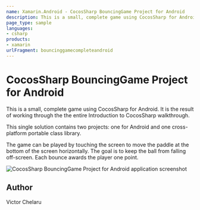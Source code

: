 ```yaml
---
name: Xamarin.Android - CocosSharp BouncingGame Project for Android
description: This is a small, complete game using CocosSharp for Android. It is the result of working through the the entire Introduction to CocosSharp...
page_type: sample
languages:
- csharp
products:
- xamarin
urlFragment: bouncinggamecompleteandroid
---
```

# CocosSharp BouncingGame Project for Android

This is a small, complete game using CocosSharp for Android.  It is the result of working through the the entire Introduction to CocosSharp walkthrough.

This single solution contains two projects:  one for Android and one cross-platform portable class library.

The game can be played by touching the screen to move the paddle at the bottom of the screen horizontally.  The goal is to keep the ball from falling off-screen.  Each bounce awards the player one point.

![CocosSharp BouncingGame Project for Android application screenshot](Screenshots/FinalBouncingGameScreen.png "CocosSharp BouncingGame Project for Android application screenshot")

## Author

Victor Chelaru